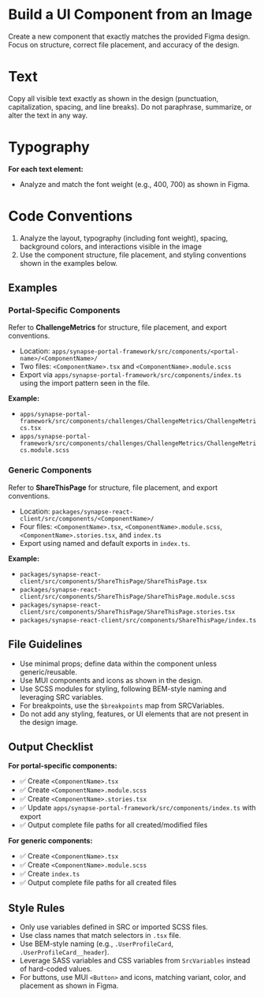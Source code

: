 # Build a UI Component from an Image

Create a new component that exactly matches the provided Figma design.
Focus on structure, correct file placement, and accuracy of the design.

# Text

Copy all visible text exactly as shown in the design (punctuation, capitalization, spacing, and line breaks).
Do not paraphrase, summarize, or alter the text in any way.

# Typography

**For each text element:**

- Analyze and match the font weight (e.g., 400, 700) as shown in Figma.

# Code Conventions

1. Analyze the layout, typography (including font weight), spacing, background colors, and interactions visible in the image
2. Use the component structure, file placement, and styling conventions shown in the examples below.

## Examples

### Portal-Specific Components

Refer to **ChallengeMetrics** for structure, file placement, and export conventions.

- Location: `apps/synapse-portal-framework/src/components/<portal-name>/<ComponentName>/`
- Two files: `<ComponentName>.tsx` and `<ComponentName>.module.scss`
- Export via `apps/synapse-portal-framework/src/components/index.ts` using the import pattern seen in the file.

**Example:**

- `apps/synapse-portal-framework/src/components/challenges/ChallengeMetrics/ChallengeMetrics.tsx`
- `apps/synapse-portal-framework/src/components/challenges/ChallengeMetrics/ChallengeMetrics.module.scss`

### Generic Components

Refer to **ShareThisPage** for structure, file placement, and export conventions.

- Location: `packages/synapse-react-client/src/components/<ComponentName>/`
- Four files: `<ComponentName>.tsx`, `<ComponentName>.module.scss`, `<ComponentName>.stories.tsx`, and `index.ts`
- Export using named and default exports in `index.ts`.

**Example:**

- `packages/synapse-react-client/src/components/ShareThisPage/ShareThisPage.tsx`
- `packages/synapse-react-client/src/components/ShareThisPage/ShareThisPage.module.scss`
- `packages/synapse-react-client/src/components/ShareThisPage/ShareThisPage.stories.tsx`
- `packages/synapse-react-client/src/components/ShareThisPage/index.ts`

## File Guidelines

- Use minimal props; define data within the component unless generic/reusable.
- Use MUI components and icons as shown in the design.
- Use SCSS modules for styling, following BEM-style naming and leveraging SRC variables.
- For breakpoints, use the `$breakpoints` map from SRCVariables.
- Do not add any styling, features, or UI elements that are not present in the design image.

## Output Checklist

**For portal-specific components:**

- ✅ Create `<ComponentName>.tsx`
- ✅ Create `<ComponentName>.module.scss`
- ✅ Create `<ComponentName>.stories.tsx`
- ✅ Update `apps/synapse-portal-framework/src/components/index.ts` with export
- ✅ Output complete file paths for all created/modified files

**For generic components:**

- ✅ Create `<ComponentName>.tsx`
- ✅ Create `<ComponentName>.module.scss`
- ✅ Create `index.ts`
- ✅ Output complete file paths for all created files

## Style Rules

- Only use variables defined in SRC or imported SCSS files.
- Use class names that match selectors in `.tsx` file.
- Use BEM-style naming (e.g., `.UserProfileCard`, `.UserProfileCard__header`).
- Leverage SASS variables and CSS variables from `SrcVariables` instead of hard-coded values.
- For buttons, use MUI `<Button>` and icons, matching variant, color, and placement as shown in Figma.
